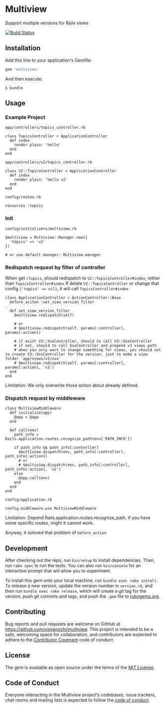 # Multiview

Support multiple versions for Rails views

[![Build Status](https://travis-ci.org/xiejiangzhi/multiview.svg?branch=master)](https://travis-ci.org/xiejiangzhi/multiview)


## Installation

Add this line to your application's Gemfile:

```ruby
gem 'multiview'
```

And then execute:

    $ bundle


## Usage

### Example Project

`app/controllers/topics_controller.rb`

```
class TopicsController < ApplicationController
  def index
    render plain: 'hello'
  end
end
```

`app/controllers/v2/topics_controller.rb`

```
class V2::TopicsController < ApplicationController
  def index
    render plain: 'hello v2'
  end
end
```

`config/routes.rb`

```
resources :topics
```

### Init

`config/initializers/multiview.rb`

```
$multiview = Multiview::Manager.new({
  'topics' => 'v2'
})

# or use default manager: Multiview.manager
```


### Redispatch request by filter of controller

When get `/topics`, should redispatch to `V2::TopicsController#index`, rether than `TopicsController#index`
If delete `V2::TopicsController` or change that config `{'topics' => nil}`, it will call `TopicsController#index`

```
class ApplicationController < ActionController::Base
  before_aciton :set_view_version_filter
.
  def set_view_version_filter
    $multiview.redispatch(self)

    # or 
    # $multiview.redispatch(self, params[:controller], params[:action])

    # if exist V3::XxxController, should to call V3::XxxController
    # if not, should to call XxxController and prepend v3 views path
    # when you only want to change something for views, you should not to create V3::XxxController for the version, just to make a view folder `app/views/v3/xxx`
    # $multiview.redispatch(self, params[:controller], params[:action], 'v3')
  end
end
```

Limitation: We only overwrite those action about already defined.


### Dispatch request by middleware

```
class MultiviewMiddleware
  def initialize(app)
    @app = @app
  end

  def call(env)
    path_info = Rails.application.routes.recognize_path(env['PATH_INFO'])

    if path_info && path_info[:contorller]
      $multiview.dispatch(env, path_info[:controller], path_info[:action])
      # or 
      # $multiview.dispatch(env, path_info[:controller], path_info[:action], 'v2')
    else
      @app.call(env)
    end
  end
end
```

`config/application.rb`

```
config.middleware.use MultiviewMiddleware
```

Limitation: Depend Rails.application.routes.recognize_path, if you have some specific routes, might it cannot work.

Anyway, it soloved that problem of `before_action`



## Development

After checking out the repo, run `bin/setup` to install dependencies. Then, run `rake spec` to run the tests. You can also run `bin/console` for an interactive prompt that will allow you to experiment.

To install this gem onto your local machine, run `bundle exec rake install`. To release a new version, update the version number in `version.rb`, and then run `bundle exec rake release`, which will create a git tag for the version, push git commits and tags, and push the `.gem` file to [rubygems.org](https://rubygems.org).

## Contributing

Bug reports and pull requests are welcome on GitHub at https://github.com/xiejiangzhi/multiview. This project is intended to be a safe, welcoming space for collaboration, and contributors are expected to adhere to the [Contributor Covenant](http://contributor-covenant.org) code of conduct.

## License

The gem is available as open source under the terms of the [MIT License](http://opensource.org/licenses/MIT).

## Code of Conduct

Everyone interacting in the Multiview project’s codebases, issue trackers, chat rooms and mailing lists is expected to follow the [code of conduct](https://github.com/xiejiangzhi/multiview/blob/master/CODE_OF_CONDUCT.md).

